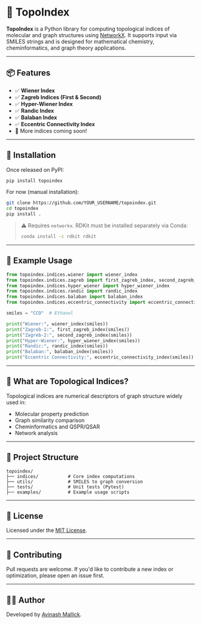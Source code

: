 # 🧠 TopoIndex

**TopoIndex** is a Python library for computing topological indices of molecular and graph structures using [NetworkX](https://networkx.org/). It supports input via SMILES strings and is designed for mathematical chemistry, cheminformatics, and graph theory applications.

---

## 📦 Features

- ✅ **Wiener Index**
- ✅ **Zagreb Indices (First & Second)**
- ✅ **Hyper-Wiener Index**
- ✅ **Randic Index**
- ✅ **Balaban Index**
- ✅ **Eccentric Connectivity Index**
- 📘 More indices coming soon!

---

## 🚀 Installation

Once released on PyPI:

```bash
pip install topoindex
```

For now (manual installation):

```bash
git clone https://github.com/YOUR_USERNAME/topoindex.git
cd topoindex
pip install .
```

> ⚠️ Requires `networkx`. RDKit must be installed separately via Conda:
> 
> ```bash
> conda install -c rdkit rdkit
> ```

---

## 🧪 Example Usage

```python
from topoindex.indices.wiener import wiener_index
from topoindex.indices.zagreb import first_zagreb_index, second_zagreb_index
from topoindex.indices.hyper_wiener import hyper_wiener_index
from topoindex.indices.randic import randic_index
from topoindex.indices.balaban import balaban_index
from topoindex.indices.eccentric_connectivity import eccentric_connectivity_index

smiles = "CCO"  # Ethanol

print("Wiener:", wiener_index(smiles))
print("Zagreb-1:", first_zagreb_index(smiles))
print("Zagreb-2:", second_zagreb_index(smiles))
print("Hyper-Wiener:", hyper_wiener_index(smiles))
print("Randic:", randic_index(smiles))
print("Balaban:", balaban_index(smiles))
print("Eccentric Connectivity:", eccentric_connectivity_index(smiles))
```

---

## 🧠 What are Topological Indices?

Topological indices are numerical descriptors of graph structure widely used in:

- Molecular property prediction
- Graph similarity comparison
- Cheminformatics and QSPR/QSAR
- Network analysis

---

## 📁 Project Structure

```
topoindex/
├── indices/           # Core index computations
├── utils/             # SMILES to graph conversion
├── tests/             # Unit tests (Pytest)
├── examples/          # Example usage scripts
```

---

## 📝 License

Licensed under the [MIT License](LICENSE).

---

## 🤝 Contributing

Pull requests are welcome. If you'd like to contribute a new index or optimization, please open an issue first.

---

## 👨‍💻 Author

Developed by [Avinash Mallick](https://github.com/avimallick).
